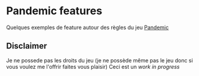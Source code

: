 # Pandemic features

Quelques exemples de feature autour des règles du jeu [Pandemic](https://www.trictrac.net/jeu-de-societe/pandemic "Un jeu qu'il est bien !")

## Disclaimer
Je ne possede pas les droits du jeu (je ne possède même pas le jeu donc si vous voulez me l'offrir faites vous plaisir)
Ceci est un _work in progress_